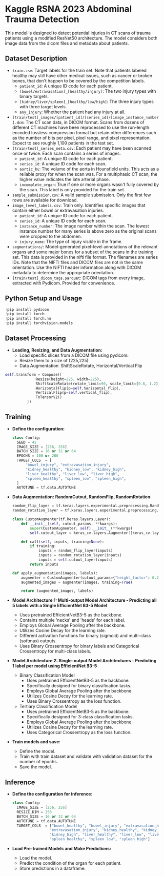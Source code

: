# Kaggle RSNA 2023 Abdominal Trauma Detection

This model is designed to detect potential injuries in CT scans of trauma patients using a modified ResNet50 architecture. The model considers both image data from the dicom files and metadata about patients.


## Dataset Description

- `train.csv`: Target labels for the train set. Note that patients labeled healthy may still have other medical issues, such as cancer or broken bones, that don't happen to be covered by the competition labels.
  - `patient_id`: A unique ID code for each patient.
  - `[bowel/extravasation]_[healthy/injury]`: The two injury types with binary targets.
  - `[kidney/liver/spleen]_[healthy/low/high]`: The three injury types with three target levels.
  - `any_injury`: Whether the patient had any injury at all.
- `[train/test]_images/[patient_id]/[series_id]/[image_instance_number].dcm`: The CT scan data, in DICOM format. Scans from dozens of different CT machines have been reprocessed to use the run-length encoded lossless compression format but retain other differences such as the number of bits per pixel, pixel range, and pixel representation. Expect to see roughly 1,100 patients in the test set.
- `[train/test]_series_meta.csv`: Each patient may have been scanned once or twice. Each scan contains a series of images.
  - `patient_id`: A unique ID code for each patient.
  - `series_id`: A unique ID code for each scan.
  - `aortic_hu`: The volume of the aorta in Hounsfield units. This acts as a reliable proxy for when the scan was. For a multiphasic CT scan, the higher value indicates the late arterial phase.
  - `incomplete_organ`: True if one or more organs wasn't fully covered by the scan. This label is only provided for the train set.
- `sample_submission.csv`: A valid sample submission. Only the first few rows are available for download.
- `image_level_labels.csv`: Train only. Identifies specific images that contain either bowel or extravasation injuries.
  - `patient_id`: A unique ID code for each patient.
  - `series_id`: A unique ID code for each scan.
  - `instance_number`: The image number within the scan. The lowest instance number for many series is above zero as the original scans were cropped to the abdomen.
  - `injury_name`: The type of injury visible in the frame.
- `segmentations/`: Model-generated pixel-level annotations of the relevant organs and some major bones for a subset of the scans in the training set. This data is provided in the nifti file format. The filenames are series IDs. Note that the NIFTI files and DICOM files are not in the same orientation. Use the NIFTI header information along with DICOM metadata to determine the appropriate orientation.
- `[train/test]_dicom_tags.parquet`: DICOM tags from every image, extracted with Pydicom. Provided for convenience.


## Python Setup and Usage

```python
!pip install pydicom
!pip install torch
!pip install torch.nn
!pip install torchvision.models
```


## Dataset Processing

- **Loading, Resizing, and Data Augmentation:**
  - Load specific slices from a DICOM file using pydicom.
  - Resize them to a size of (225,225)
  - Data Augmentation: ShiftScaleRotate, Horizontal/Vertical Flip
```python
self.transform = Compose([
              Resize(height=225, width=225),
              ShiftScaleRotate(rotate_limit=90, scale_limit=[0.8, 1.2]),
              HorizontalFlip(p=self.horizontal_flip),
              VerticalFlip(p=self.vertical_flip),
              ToTensorV2()
          ])
```


## Training

- **Define the configuration:**
  ```python
  class Config:
    SEED = 42
    IMAGE_SIZE = [256, 256]
    BATCH_SIZE = 16 or 32 or 64
    EPOCHS = 100 or 200
    TARGET_COLS  = [
        "bowel_injury", "extravasation_injury",
        "kidney_healthy", "kidney_low", "kidney_high",
        "liver_healthy", "liver_low", "liver_high",
        "spleen_healthy", "spleen_low", "spleen_high",
    ]
    AUTOTUNE = tf.data.AUTOTUNE
  ```
  
- **Data Augmentation: RandomCutout, RandomFlip, RandomRotation**
  ```python
  random_flip_layer = tf.keras.layers.experimental.preprocessing.RandomFlip("horizontal")
  random_rotation_layer = tf.keras.layers.experimental.preprocessing.RandomRotation(0.2)

  class CustomAugmenter(tf.keras.layers.Layer):
      def __init__(self, cutout_params, **kwargs):
          super(CustomAugmenter, self).__init__(**kwargs)
          self.cutout_layer = keras_cv.layers.Augmenter([keras_cv.layers.RandomCutout(**cutout_params)])
  
      def call(self, inputs, training=None):
          if training:
              inputs = random_flip_layer(inputs)
              inputs = random_rotation_layer(inputs)
              inputs = self.cutout_layer(inputs)
          return inputs
  
  def apply_augmentation(images, labels):
      augmenter = CustomAugmenter(cutout_params={"height_factor": 0.2, "width_factor": 0.2})
      augmented_images = augmenter(images, training=True)
  
      return (augmented_images, labels)
    ```
  
- **Model Architecture 1: Multi-output Model Architecture - Predicting all 5 labels with a Single EfficientNet B3-5 Model**
  - Uses pretrained EfficientNetB3-5 as the backbone.
  - Contains multiple 'necks' and 'heads' for each label.
  - Employs Global Average Pooling after the backbone.
  - Utilizes Cosine Decay for the learning rate.
  - Different activation functions for binary (sigmoid) and multi-class (softmax) outputs.
  - Uses Binary Crossentropy for binary labels and Categorical Crossentropy for multi-class labels.

- **Model Architecture 2: Single-output Model Architectures - Predicting 1 label per model using EfficientNet B3-5**
  - Binary Classification Model
    - Uses pretrained EfficientNetB3-5 as the backbone.
    - Specifically designed for binary classification tasks.
    - Employs Global Average Pooling after the backbone.
    - Utilizes Cosine Decay for the learning rate.
    - Uses Binary Crossentropy as the loss function.
  - Tertiary Classification Model
    - Uses pretrained EfficientNetB3-5 as the backbone.
    - Specifically designed for 3-class classification tasks.
    - Employs Global Average Pooling after the backbone.
    - Utilizes Cosine Decay for the learning rate.
    - Uses Categorical Crossentropy as the loss function.

- **Train models and save:**
  - Define the model.
  - Train with train dataset and validate with validation dataset for the number of epochs.
  - Save the model.


## Inference
- **Define the configuration for inference:**
  ```python
  class Config:
    IMAGE_SIZE = [256, 256]
    RESIZE_DIM = 256
    BATCH_SIZE = 16 or 32 or 64
    AUTOTUNE = tf.data.AUTOTUNE
    TARGET_COLS  = ["bowel_healthy", "bowel_injury", "extravasation_healthy",
                   "extravasation_injury", "kidney_healthy", "kidney_low",
                   "kidney_high", "liver_healthy", "liver_low", "liver_high",
                   "spleen_healthy", "spleen_low", "spleen_high"]
  ```

- **Load Pre-trained Models and Make Predictions:**
  - Load the model.
  - Predict the condition of the organ for each patient.
  - Store predictions in a dataframe.

